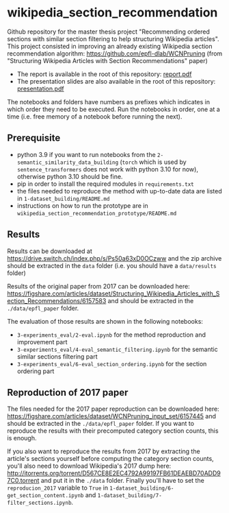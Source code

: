 # wikipedia_section_recommendation

Github repository for the master thesis project "Recommending ordered sections with similar section filtering to help structuring Wikipedia articles". This project consisted in improving an already existing Wikipedia section recommendation algorithm: https://github.com/epfl-dlab/WCNPruning (from "Structuring Wikipedia Articles with Section Recommendations" paper)

- The report is available in the root of this repository: [report.pdf](https://github.com/SergiyGolov/wikipedia_section_recommendation/blob/main/report.pdf)
- The presentation slides are also available in the root of this repository: [presentation.pdf](https://github.com/SergiyGolov/wikipedia_section_recommendation/blob/main/presentation.pdf)

The notebooks and folders have numbers as prefixes which indicates in which order they need to be executed. Run the notebooks in order, one at a time (i.e. free memory of a notebook before running the next).

## Prerequisite
- python 3.9 if you want to run notebooks from the `2-semantic_similarity_data_building` (`torch` which is used by `sentence_transformers` does not work with python 3.10 for now), otherwise python 3.10 should be fine.
- pip in order to install the required modules in `requirements.txt`
- the files needed to reproduce the method with up-to-date data are listed in `1-dataset_building/README.md`
- instructions on how to run the prototype are in `wikipedia_section_recommendation_prototype/README.md`

## Results
Results can be downloaded at https://drive.switch.ch/index.php/s/Ps50a63xD0OCzww and the zip archive should be extracted in the `data` folder (i.e. you should have a `data/results` folder)

Results of the original paper from 2017 can be downloaded here: https://figshare.com/articles/dataset/Structuring_Wikipedia_Articles_with_Section_Recommendations/6157583 and should be extracted in the `./data/epfl_paper` folder.

The evaluation of those results are shown in the following notebooks:

- `3-experiments_eval/2-eval.ipynb` for the method reproduction and improvement part
- `3-experiments_eval/4-eval_semantic_filtering.ipynb` for the semantic similar sections filtering part
- `3-experiments_eval/6-eval_section_ordering.ipynb` for the section ordering part


## Reproduction of 2017 paper
The files needed for the 2017 paper reproduction can be downloaded here: https://figshare.com/articles/dataset/WCNPruning_input_set/6157445 and should be extracted in the `./data/epfl_paper` folder. If you want to reproduce the results with their precomputed category section counts, this is enough.

If you also want to reproduce the results from 2017 by extracting the article's sections yourself before computing the category section counts, you'll also need to download Wikipedia's 2017 dump here: http://itorrents.org/torrent/D567CE8E2EC4792A99197FB61DEAEBD70ADD97C0.torrent and put it in the `./data` folder. Finally you'll have to set the `reproducion_2017` variable to `True` in `1-dataset_building/6-get_section_content.ipynb` and `1-dataset_building/7-filter_sections.ipynb`.

